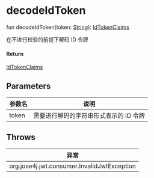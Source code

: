# decodeIdToken


fun decodeIdToken(token: [String](https://kotlinlang.org/api/latest/jvm/stdlib/kotlin/-string/index.html)): [IdTokenClaims](../../io.logto.sdk.core.type/-id-token-claims/index.md)

在不进行校验的前提下解码 ID 令牌

#### Return

[IdTokenClaims](../../io.logto.sdk.core.type/-id-token-claims/index.md)

## Parameters


| 参数名 | 说明 |
|---|---|
| token | 需要进行解码的字符串形式表示的 ID 令牌 |

## Throws

| 异常 |
|---|
| org.jose4j.jwt.consumer.InvalidJwtException |
